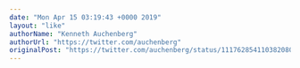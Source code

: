```yaml
---
date: "Mon Apr 15 03:19:43 +0000 2019"
layout: "like"
authorName: "Kenneth Auchenberg"
authorUrl: "https://twitter.com/auchenberg"
originalPost: "https://twitter.com/auchenberg/status/1117628541103820803"
---
```

